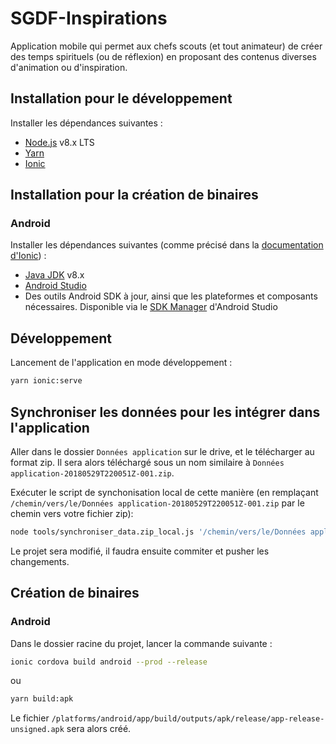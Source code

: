 # SGDF-Inspirations

Application mobile qui permet aux chefs scouts (et tout animateur) de créer des temps spirituels (ou de réflexion) en proposant des contenus diverses d'animation ou d'inspiration.

## Installation pour le développement
Installer les dépendances suivantes :
- [Node.js](https://nodejs.org/en/) v8.x LTS
- [Yarn](https://yarnpkg.com/lang/en/docs/install/)
- [Ionic](https://ionicframework.com/docs/intro/installation/)

## Installation pour la création de binaires
### Android
Installer les dépendances suivantes (comme précisé dans la [documentation d'Ionic](https://ionicframework.com/docs/intro/deploying/)) :
- [Java JDK](http://www.oracle.com/technetwork/java/javase/downloads/index-jsp-138363.html) v8.x
- [Android Studio](https://developer.android.com/studio/index.html)
- Des outils Android SDK à jour, ainsi que les plateformes et composants nécessaires. Disponible via le [SDK Manager](https://developer.android.com/studio/intro/update.html) d'Android Studio

## Développement
Lancement de l'application en mode développement :
```bash
yarn ionic:serve
```

## Synchroniser les données pour les intégrer dans l'application
Aller dans le dossier `Données application` sur le drive, et le télécharger au format zip. Il sera alors téléchargé sous un nom similaire à `Données application-20180529T220051Z-001.zip`.

Exécuter le script de synchonisation local de cette manière (en remplaçant `/chemin/vers/le/Données application-20180529T220051Z-001.zip` par le chemin vers votre fichier zip):
```bash
node tools/synchroniser_data.zip_local.js '/chemin/vers/le/Données application-20180529T220051Z-001.zip'
```

Le projet sera modifié, il faudra ensuite commiter et pusher les changements.

## Création de binaires
### Android
Dans le dossier racine du projet, lancer la commande suivante :
```bash
ionic cordova build android --prod --release
```
ou
```bash
yarn build:apk
```

Le fichier `/platforms/android/app/build/outputs/apk/release/app-release-unsigned.apk` sera alors créé.
